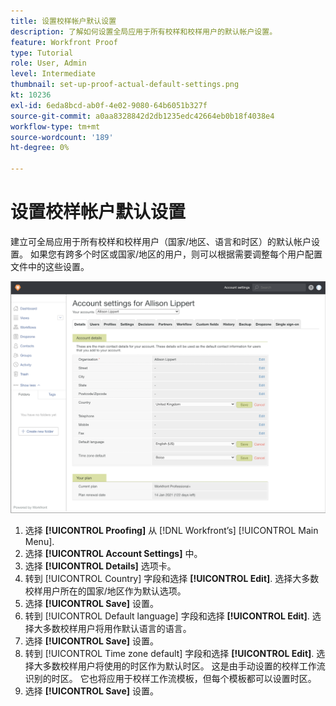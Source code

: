 ```yaml
---
title: 设置校样帐户默认设置
description: 了解如何设置全局应用于所有校样和校样用户的默认帐户设置。
feature: Workfront Proof
type: Tutorial
role: User, Admin
level: Intermediate
thumbnail: set-up-proof-actual-default-settings.png
kt: 10236
exl-id: 6eda8bcd-ab0f-4e02-9080-64b6051b327f
source-git-commit: a0aa8328842d2db1235edc42664eb0b18f4038e4
workflow-type: tm+mt
source-wordcount: '189'
ht-degree: 0%

---
```


# 设置校样帐户默认设置

建立可全局应用于所有校样和校样用户（国家/地区、语言和时区）的默认帐户设置。 如果您有跨多个时区或国家/地区的用户，则可以根据需要调整每个用户配置文件中的这些设置。

![校对的帐户设置窗口](assets/proof-system-setups-default-account-settings.png)

1. 选择 **[!UICONTROL Proofing]** 从 [!DNL Workfront’s] [!UICONTROL Main Menu].
1. 选择 **[!UICONTROL Account Settings]** 中。
1. 选择 **[!UICONTROL Details]** 选项卡。
1. 转到 [!UICONTROL Country] 字段和选择 **[!UICONTROL Edit]**. 选择大多数校样用户所在的国家/地区作为默认选项。
1. 选择 **[!UICONTROL Save]** 设置。
1. 转到 [!UICONTROL Default language] 字段和选择 **[!UICONTROL Edit]**. 选择大多数校样用户将用作默认语言的语言。
1. 选择 **[!UICONTROL Save]** 设置。
1. 转到 [!UICONTROL Time zone default] 字段和选择 **[!UICONTROL Edit]**. 选择大多数校样用户将使用的时区作为默认时区。 这是由手动设置的校样工作流识别的时区。 它也将应用于校样工作流模板，但每个模板都可以设置时区。
1. 选择 **[!UICONTROL Save]** 设置。
